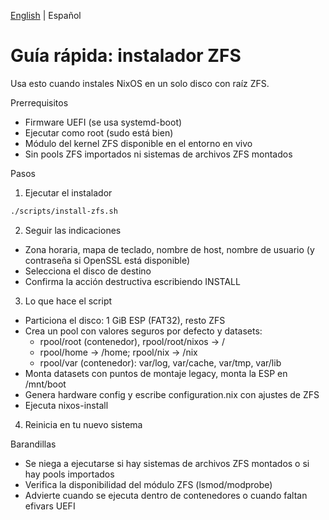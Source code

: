 <!--
Author: Don Williams (aka ddubs)
Created: 2025-10-21
Project: https://github.com/dwilliam62/nix-iso
-->

[English](./quickstart-zfs.md) | Español

# Guía rápida: instalador ZFS

Usa esto cuando instales NixOS en un solo disco con raíz ZFS.

Prerrequisitos
- Firmware UEFI (se usa systemd-boot)
- Ejecutar como root (sudo está bien)
- Módulo del kernel ZFS disponible en el entorno en vivo
- Sin pools ZFS importados ni sistemas de archivos ZFS montados

Pasos
1) Ejecutar el instalador
```bash
./scripts/install-zfs.sh
```
2) Seguir las indicaciones
- Zona horaria, mapa de teclado, nombre de host, nombre de usuario (y contraseña si OpenSSL está disponible)
- Selecciona el disco de destino
- Confirma la acción destructiva escribiendo INSTALL
3) Lo que hace el script
- Particiona el disco: 1 GiB ESP (FAT32), resto ZFS
- Crea un pool con valores seguros por defecto y datasets:
  - rpool/root (contenedor), rpool/root/nixos → /
  - rpool/home → /home; rpool/nix → /nix
  - rpool/var (contenedor): var/log, var/cache, var/tmp, var/lib
- Monta datasets con puntos de montaje legacy, monta la ESP en /mnt/boot
- Genera hardware config y escribe configuration.nix con ajustes de ZFS
- Ejecuta nixos-install
4) Reinicia en tu nuevo sistema

Barandillas
- Se niega a ejecutarse si hay sistemas de archivos ZFS montados o si hay pools importados
- Verifica la disponibilidad del módulo ZFS (lsmod/modprobe)
- Advierte cuando se ejecuta dentro de contenedores o cuando faltan efivars UEFI

